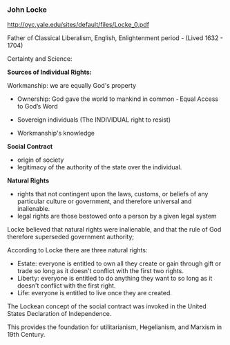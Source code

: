 ### John Locke

http://oyc.yale.edu/sites/default/files/Locke_0.pdf

Father of Classical Liberalism, English, Enlightenment period - (Lived 1632 - 1704)

Certainty and Science: 

__Sources of Individual Rights:__

Workmanship: we are equally God's property 
- Ownership: God gave the world to mankind 
in common 
- Equal Access to God’s Word 
- Sovereign individuals (The INDIVIDUAL right to resist)

- Workmanship's knowledge

__Social Contract__

- origin of society
- legitimacy of the authority of the state over the individual.

__Natural Rights__

- rights that not contingent upon the laws, customs, or beliefs of any particular culture or government, and therefore universal and inalienable.
- legal rights are those bestowed onto a person by a given legal system

Locke believed that natural rights were inalienable, and that the rule of God therefore superseded government authority;

According to Locke there are three natural rights:
- Estate: everyone is entitled to own all they create or gain through gift or trade so long as it doesn't conflict with the first two rights.
- Liberty: everyone is entitled to do anything they want to so long as it doesn't conflict with the first right.
- Life: everyone is entitled to live once they are created.

The Lockean concept of the social contract was invoked in the United States Declaration of Independence.

This provides the foundation for utilitarianism, Hegelianism, and Marxism in 19th Century.

